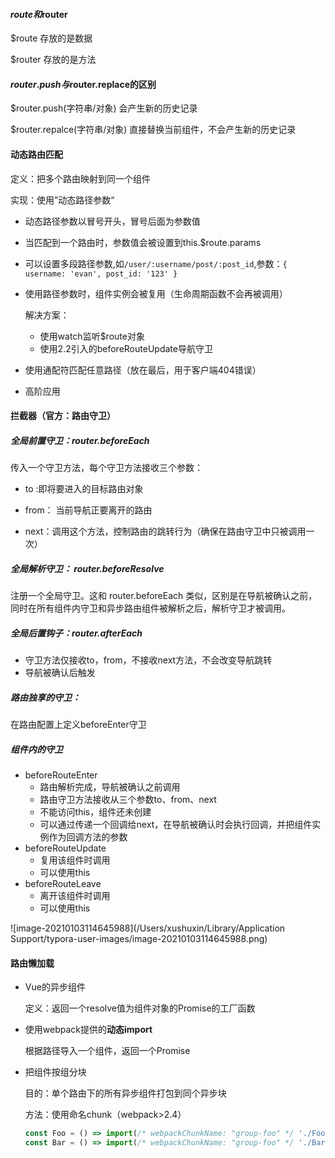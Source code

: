 #### $route和$router

$route 存放的是数据

$router 存放的是方法

#### $router.push与$router.replace的区别

$router.push(字符串/对象)  会产生新的历史记录

$router.repalce(字符串/对象) 直接替换当前组件，不会产生新的历史记录

#### 动态路由匹配

定义：把多个路由映射到同一个组件

实现：使用”动态路径参数“

+ 动态路径参数以冒号开头，冒号后面为参数值

+ 当匹配到一个路由时，参数值会被设置到this.$route.params

+ 可以设置多段路径参数,如`/user/:username/post/:post_id`,参数：`{ username: 'evan', post_id: '123' }`

+ 使用路径参数时，组件实例会被复用（生命周期函数不会再被调用）

  解决方案：

  + 使用watch监听$route对象
  + 使用2.2引入的beforeRouteUpdate导航守卫

+ 使用通配符匹配任意路径（放在最后，用于客户端404错误）

+ 高阶应用

#### 拦截器（官方：路由守卫）

##### 全局前置守卫：router.beforeEach

传入一个守卫方法，每个守卫方法接收三个参数：

+ to :即将要进入的目标路由对象

+ from： 当前导航正要离开的路由

+ next：调用这个方法，控制路由的跳转行为（确保在路由守卫中只被调用一次）

##### 全局解析守卫： router.beforeResolve

注册一个全局守卫。这和 router.beforeEach 类似，区别是在导航被确认之前，同时在所有组件内守卫和异步路由组件被解析之后，解析守卫才被调用。

##### 全局后置钩子：router.afterEach

+ 守卫方法仅接收to，from，不接收next方法，不会改变导航跳转
+ 导航被确认后触发

##### 路由独享的守卫：

在路由配置上定义beforeEnter守卫

##### 组件内的守卫

+ beforeRouteEnter 
  + 路由解析完成，导航被确认之前调用
  + 路由守卫方法接收从三个参数to、from、next
  + 不能访问this，组件还未创建
  + 可以通过传递一个回调给next，在导航被确认时会执行回调，并把组件实例作为回调方法的参数
+ beforeRouteUpdate
  + 复用该组件时调用
  + 可以使用this
+ beforeRouteLeave
  + 离开该组件时调用
  + 可以使用this

![image-20210103114645988](/Users/xushuxin/Library/Application Support/typora-user-images/image-20210103114645988.png)

#### 路由懒加载

+ Vue的异步组件

  定义：返回一个resolve值为组件对象的Promise的工厂函数

+ 使用webpack提供的**动态import**

  根据路径导入一个组件，返回一个Promise

+ 把组件按组分块

  目的：单个路由下的所有异步组件打包到同个异步块

  方法：使用命名chunk（webpack>2.4）

  ```js
  const Foo = () => import(/* webpackChunkName: "group-foo" */ './Foo.vue')
  const Bar = () => import(/* webpackChunkName: "group-foo" */ './Bar.vue')
  ```





